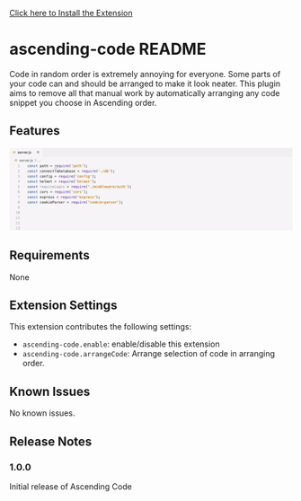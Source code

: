 
[Click here to Install the Extension](https://marketplace.visualstudio.com/items?itemName=Ashwin.ascending-code)

# ascending-code README

Code in random order is extremely annoying for everyone. Some parts of your code can and should be arranged to make it look neater. This plugin aims to remove all that manual work by automatically arranging any code snippet you choose in Ascending order.

## Features


![Check it out](preview.gif)


## Requirements

None

## Extension Settings

This extension contributes the following settings:

* `ascending-code.enable`: enable/disable this extension
* `ascending-code.arrangeCode`: Arrange selection of code in arranging order.

## Known Issues

No known issues.

## Release Notes

### 1.0.0

Initial release of Ascending Code
